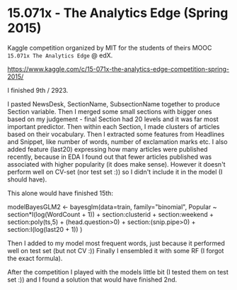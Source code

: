 # 15.071x - The Analytics Edge (Spring 2015)

Kaggle competition organized by MIT for the students of theirs MOOC `15.071x The Analytics Edge` @ edX.

https://www.kaggle.com/c/15-071x-the-analytics-edge-competition-spring-2015/

I finished 9th / 2923.


I pasted NewsDesk, SectionName, SubsectionName together to produce Section variable. Then I merged some small sections with bigger ones based on my judgement - final Section had 20 levels and it was far most important predictor.
Then within each Section, I made clusters of articles based on their vocabulary.
Then I extracted some features from Headlines and Snippet, like number of words, number of exclamation marks etc.
I also added feature (last20) expressing how many articles were published recently, because in EDA I found out that fewer articles published was associated with higher popularity (it does make sense). However it doesn't perform well on CV-set (nor test set :)) so I didn't include it in the model (I should have).

This alone would have finished 15th:

modelBayesGLM2 <- bayesglm(data=train, family="binomial", Popular ~ 
section*I(log(WordCount + 1)) + section:clusterid + section:weekend + section:poly(ts,5) +
(head.question>0) + section:(snip.pipe>0) + section:I(log(last20 + 1))
)

Then I added to my model most frequent words, just because it performed well on test set (but not CV :))
Finally I ensembled it with some RF (I forgot the exact formula).

After the competition I played with the models little bit (I tested them on test set :)) and I found a solution that would have finished 2nd.
